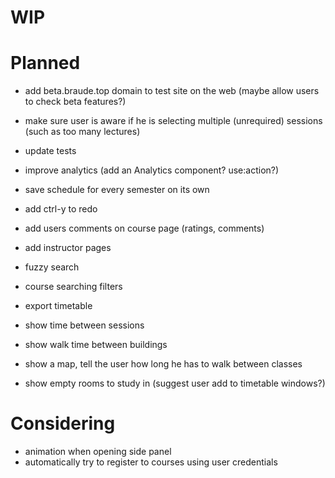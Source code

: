 # WIP

# Planned

- add beta.braude.top domain to test site on the web (maybe allow users to check beta features?)
- make sure user is aware if he is selecting multiple (unrequired) sessions (such as too many lectures)

- update tests
- improve analytics (add an Analytics component? use:action?)
- save schedule for every semester on its own

- add ctrl-y to redo
- add users comments on course page (ratings, comments)
- add instructor pages

- fuzzy search

- course searching filters
- export timetable

- show time between sessions
- show walk time between buildings
- show a map, tell the user how long he has to walk between classes
- show empty rooms to study in (suggest user add to timetable windows?)

# Considering

- animation when opening side panel
- automatically try to register to courses using user credentials
